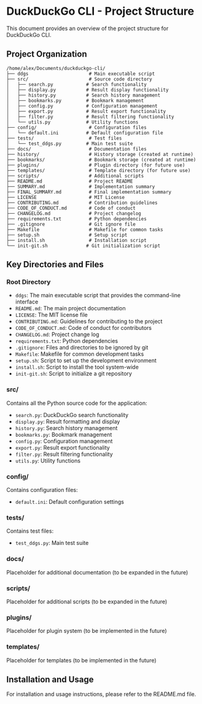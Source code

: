 # DuckDuckGo CLI - Project Structure

This document provides an overview of the project structure for DuckDuckGo CLI.

## Project Organization

```
/home/alex/Documents/duckduckgo-cli/
├── ddgs                      # Main executable script
├── src/                      # Source code directory
│   ├── search.py            # Search functionality
│   ├── display.py           # Result display functionality
│   ├── history.py           # Search history management
│   ├── bookmarks.py         # Bookmark management
│   ├── config.py            # Configuration management
│   ├── export.py            # Result export functionality
│   ├── filter.py            # Result filtering functionality
│   └── utils.py             # Utility functions
├── config/                   # Configuration files
│   └── default.ini          # Default configuration file
├── tests/                    # Test files
│   └── test_ddgs.py         # Main test suite
├── docs/                     # Documentation files
├── history/                  # History storage (created at runtime)
├── bookmarks/                # Bookmark storage (created at runtime)
├── plugins/                  # Plugin directory (for future use)
├── templates/                # Template directory (for future use)
├── scripts/                  # Additional scripts
├── README.md                 # Project README
├── SUMMARY.md                # Implementation summary
├── FINAL_SUMMARY.md          # Final implementation summary
├── LICENSE                   # MIT License
├── CONTRIBUTING.md           # Contribution guidelines
├── CODE_OF_CONDUCT.md        # Code of conduct
├── CHANGELOG.md              # Project changelog
├── requirements.txt          # Python dependencies
├── .gitignore                # Git ignore file
├── Makefile                  # Makefile for common tasks
├── setup.sh                  # Setup script
├── install.sh                # Installation script
└── init-git.sh              # Git initialization script
```

## Key Directories and Files

### Root Directory
- `ddgs`: The main executable script that provides the command-line interface
- `README.md`: The main project documentation
- `LICENSE`: The MIT license file
- `CONTRIBUTING.md`: Guidelines for contributing to the project
- `CODE_OF_CONDUCT.md`: Code of conduct for contributors
- `CHANGELOG.md`: Project change log
- `requirements.txt`: Python dependencies
- `.gitignore`: Files and directories to be ignored by git
- `Makefile`: Makefile for common development tasks
- `setup.sh`: Script to set up the development environment
- `install.sh`: Script to install the tool system-wide
- `init-git.sh`: Script to initialize a git repository

### src/
Contains all the Python source code for the application:
- `search.py`: DuckDuckGo search functionality
- `display.py`: Result formatting and display
- `history.py`: Search history management
- `bookmarks.py`: Bookmark management
- `config.py`: Configuration management
- `export.py`: Result export functionality
- `filter.py`: Result filtering functionality
- `utils.py`: Utility functions

### config/
Contains configuration files:
- `default.ini`: Default configuration settings

### tests/
Contains test files:
- `test_ddgs.py`: Main test suite

### docs/
Placeholder for additional documentation (to be expanded in the future)

### scripts/
Placeholder for additional scripts (to be expanded in the future)

### plugins/
Placeholder for plugin system (to be implemented in the future)

### templates/
Placeholder for templates (to be implemented in the future)

## Installation and Usage

For installation and usage instructions, please refer to the README.md file.
